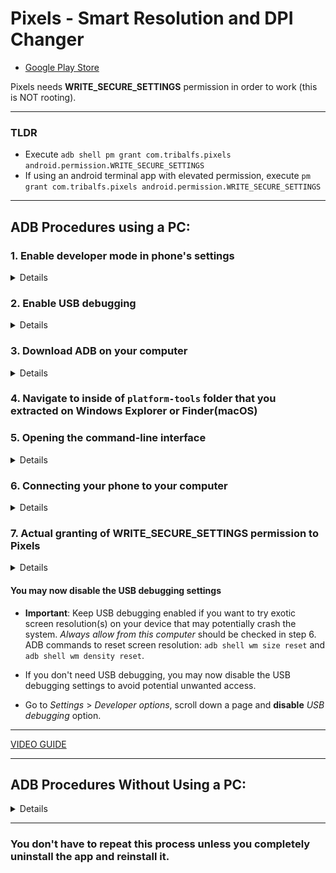 # Pixels - Smart Resolution and DPI Changer

* [Google Play Store](https://play.google.com/store/apps/details?id=com.tribalfs.pixels)

Pixels needs **WRITE_SECURE_SETTINGS** permission in order to work (this is NOT rooting).

----------------------

### TLDR

* Execute `adb shell pm grant com.tribalfs.pixels android.permission.WRITE_SECURE_SETTINGS`
* If using an android terminal app with elevated permission,
  execute `pm grant com.tribalfs.pixels android.permission.WRITE_SECURE_SETTINGS`

----------------------

ADB Procedures using a PC:
----------------------

### 1. Enable developer mode in phone's settings

<details>

* Go to _Settings_ > _About phone_ > _Software information_ and tap _Build number_ multiple times
  until the developer mode is enabled.

![about phone](about_phone2.jpg)
</details>

### 2. Enable USB debugging

<details>

* Go to _Settings_ > _Developer options_ (can be _Settings_ > _System_ > _Developer options_ on
  older android versions), scroll down and find _USB debugging_ option.

![adb](usb_debugging.jpg)

#### For MIUI and some other devices,

* Turn on _USB debugging for Security Settings_ also if present in Developer option.

</details>

### 3. Download ADB on your computer

<details>

* Download ADB (platform-tools) to your computer:
  for [Windows](https://dl.google.com/android/repository/platform-tools-latest-windows.zip) |
  for [Mac](https://dl.google.com/android/repository/platform-tools-latest-darwin.zip) |
  for [Linux](https://dl.google.com/android/repository/platform-tools-latest-linux.zip)

* Extract the downloaded zip file.

</details>

### 4. Navigate to inside of `platform-tools` folder that you extracted on  Windows Explorer or Finder(macOS)

### 5. Opening the command-line interface

  <details>

#### For Windows: Open up CMD

* Type `cmd` in the address bar and press enter. This will open the Windows Command Prompt
  application.

![opening_cmd](opening_cmd.png)

#### For MacOS: Open up Terminal

* Search `Terminal` from Launchpad and run it.

* Run `sudo -s` and type your user password. **The terminal won't display how much characters you
  type, it'll remain blank.**

* Run `export PATH=.:$PATH`

**Without this, you will get `adb: command not found` errors.**

</details>

### 6. Connecting your phone to your computer

  <details>

* Your phone will prompt _Allow USB debugging_ if it's the first time being connected on USB
  debugging mode. Tap _Allow_ or _OK_.
* You may check _Always allow from this computer_ (Please check note at the end
  of this tutorial about keeping the USB debugging enabled).

![adb prompt](usb_debugging_prompt.jpg)

* Check the connection by entering the following command followed by an enter. It should show your
  device ID if successfully connected.

> ```adb devices```

![6](adb_devices.png)

#### For macOS:  ```./adb devices ```

* If your device fails to connect to your computer, try connecting it to a different USB port and/or
  using a different USB data cable. If still not connecting, your computer is possibly missing the
  USB driver for your phone.
  Check [here to download OEM USB drivers](https://developer.android.com/studio/run/oem-usb#Drivers).
  Once installed, reboot your PC and redo step no. 6.

</details>

### 7. Actual granting of WRITE_SECURE_SETTINGS permission to Pixels

  <details>

* When successfully connected, enter the following command and press enter. You can copy the command
  below. If the command is executed properly, it will return blank.

> ```adb shell pm grant com.tribalfs.pixels android.permission.WRITE_SECURE_SETTINGS```

* If it prompts `adb.exe: more than one device/emulator...`, execute the following instead:

> ```adb -s [device Id shown in step 6] shell pm grant com.tribalfs.pixels android.permission.WRITE_SECURE_SETTINGS```


![6](write_secure_settings.png)

#### For macOS: ```./adb shell pm grant com.tribalfs.pixels android.permission.WRITE_SECURE_SETTINGS ```

#### Note for MIUI, OnePlus and some other devices

* On some devices you need to enable the option _Disable permission Monitoring_ in _Developer
  options_ to be able to grant this permission. Reboot is needed.

**That's it!**
</details>

#### You may now disable the USB debugging settings

* **Important**: Keep USB debugging enabled if you want to try exotic screen resolution(s) on your
  device that may potentially crash the system. _Always allow from this computer_ should be checked
  in step 6. ADB commands to reset screen resolution: `adb shell wm size reset`
  and `adb shell wm density reset`.

* If you don't need USB debugging, you may now disable the USB debugging settings to avoid potential
  unwanted access.

* Go to _Settings_ > _Developer options_, scroll down a page and **disable** _USB debugging_ option.

----------------------
[VIDEO GUIDE](https://youtu.be/hKxc8wqanxA)

----------------------


ADB Procedures Without Using a PC:
----------------------
<details>

* You can install [LADB](https://github.com/tribalfs/LADB/releases), follow its setup guide and
  execute the following command:

   `pm grant com.tribalfs.pixels android.permission.WRITE_SECURE_SETTINGS`
  
  Note: This requires connecting to a wifi network.

* [VIDEO WALKTHROUGH](https://youtu.be/gdPHB9ru238)
    
</details>


  
----------------------

### You don't have to repeat this process unless you completely uninstall the app and reinstall it.


